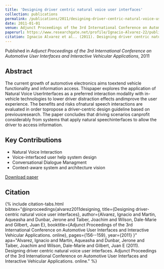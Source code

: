 ```yaml
---
title: 'Designing driver centric natural voice user interfaces'
collection: publications
permalink: /publications/2011/designing-driver-centric-natural-voice-user-interf
date: 2011-01-01
venue: Adjunct Proceedings of the 3rd International Conference on Automotive User Interfaces and Interactive Vehicular Applications. online
paperurl: https://www.researchgate.net/profile/Ignacio-Alvarez-22/publication/266589727_Designing_Driver-centric_Natural_Voice_User_Interfaces/links/56018ccb08aeb30ba735028f/Designing-Driver-centric-Natural-Voice-User-Interfaces.pdf
citation: Ignacio Alvarez et al.. (2011). Designing driver centric natural voice user interfaces. Adjunct Proceedings of the 3rd International Conference on Automotive User Interfaces and Interactive Vehicular Applications. online.
---
```


Published in *Adjunct Proceedings of the 3rd International Conference on Automotive User Interfaces and Interactive Vehicular Applications*, 2011

## Abstract

The current growth of automotive electronics aims toextend vehicle functionality and information access. Thispaper explores the application of Natural Voice UserInterfaces as a preferred interaction modality with in-vehicle technologies to lower driver distraction effects andimprove the user experience. The benefits and risks ofnatural speech interactions are evaluated in order topropose a driver-centric design guideline based on previousresearch. The paper concludes that driving scenarios canprofit considerably from systems that apply natural speechinterfaces to allow the driver to access information.

## Key Contributions

* Natural Voice Interaction 
* Voice-interfaced user help system design
* Conversational Dialogue Managment
* Context-aware system and architecture vision


[Download paper](https://www.researchgate.net/profile/Ignacio-Alvarez-22/publication/266589727_Designing_Driver-centric_Natural_Voice_User_Interfaces/links/56018ccb08aeb30ba735028f/Designing-Driver-centric-Natural-Voice-User-Interfaces.pdf)

## Citation

{% include citation-tabs.html 
  bibtex="@inproceedings{alvarez2011designing,
  title={Designing driver-centric natural voice user interfaces},
  author={Alvarez, Ignacio and Martin, Aqueasha and Dunbar, Jerone and Taiber, Joachim and Wilson, Dale-Marie and Gilbert, Juan E},
  booktitle={Adjunct Proceedings of the 3rd International Conference on Automotive User Interfaces and Interactive Vehicular Applications. online},
  pages={156--159},
  year={2011}
}" 
  apa="Alvarez, Ignacio and Martin, Aqueasha and Dunbar, Jerone and Taiber, Joachim and Wilson, Dale-Marie and Gilbert, Juan E (2011). Designing driver centric natural voice user interfaces. Adjunct Proceedings of the 3rd International Conference on Automotive User Interfaces and Interactive Vehicular Applications. online." %}


